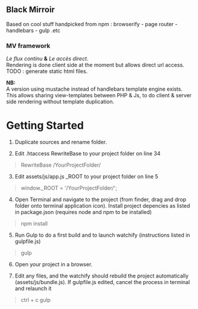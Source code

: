 ## Black Mirroir ##
Based on cool stuff handpicked from npm : browserify - page router - handlebars - gulp .etc  

### MV framework
*Le flux continu*  **&** *Le accès direct*.  
Rendering is done client side at the moment but allows direct url access.
TODO : generate static html files.

**NB:**  
A version using mustache instead of handlebars template engine exists.  
This allows sharing view-templates between PHP & Js, to do client & server side rendering without template duplication.  


# Getting Started #

1. Duplicate sources and rename folder.

2. Edit .htaccess RewriteBase to your project folder on line 34
> RewriteBase /YourProjectFolder/

3. Edit assets/js/app.js _ROOT to your project folder on line 5
> window._ROOT = '/YourProjectFolder/'; 

4. Open Terminal and navigate to the project (from finder, drag and drop folder onto terminal application icon).
Install project depencies as listed in package.json (requires node and npm to be installed)
> npm install

5. Run Gulp to do a first build and to launch watchify (instructions listed in gulpfile.js)
> gulp

6. Open your project in a browser.

7. Edit any files, and the watchify should rebuild the project automatically (assets/js/bundle.js).
If gulpfile.js edited, cancel the process in terminal and relaunch it
> ctrl + c
> gulp

